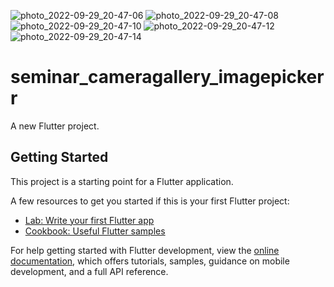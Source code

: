 ![photo_2022-09-29_20-47-06](https://user-images.githubusercontent.com/31065758/193071365-05cc8ccd-7bad-4c70-ad46-39088edb211d.jpg)
![photo_2022-09-29_20-47-08](https://user-images.githubusercontent.com/31065758/193071380-1a921490-9e5c-457b-b07e-26005a02a000.jpg)
![photo_2022-09-29_20-47-10](https://user-images.githubusercontent.com/31065758/193071387-79d55fe2-324a-45a8-aa58-e831ecb9b50d.jpg)
![photo_2022-09-29_20-47-12](https://user-images.githubusercontent.com/31065758/193071390-9457401c-b98f-4c1f-8519-9ae4dd2b0bd2.jpg)
![photo_2022-09-29_20-47-14](https://user-images.githubusercontent.com/31065758/193071395-082b4b7e-d1de-49d0-bb52-df159e657497.jpg)

# seminar_cameragallery_imagepickerr

A new Flutter project.

## Getting Started

This project is a starting point for a Flutter application.

A few resources to get you started if this is your first Flutter project:

- [Lab: Write your first Flutter app](https://docs.flutter.dev/get-started/codelab)
- [Cookbook: Useful Flutter samples](https://docs.flutter.dev/cookbook)

For help getting started with Flutter development, view the
[online documentation](https://docs.flutter.dev/), which offers tutorials,
samples, guidance on mobile development, and a full API reference.
